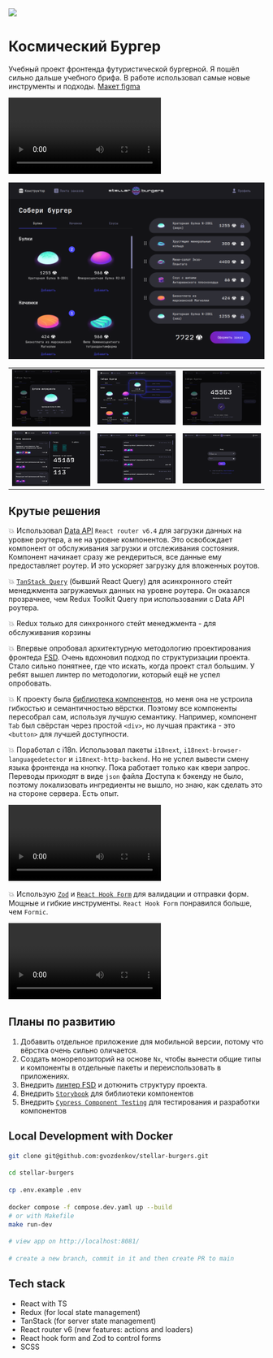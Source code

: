 <a href="https://feature-sliced.design/ru/docs/get-started/overview">
  <img src="https://img.shields.io/badge/Feature--Sliced-Design?style=flat&labelColor=262224&color=F2F2F2&logoWidth=18&logo=data:image/png;base64,iVBORw0KGgoAAAANSUhEUgAAABQAAAAaCAYAAAC3g3x9AAAACXBIWXMAAALFAAACxQGJ1n/vAAAAAXNSR0IArs4c6QAAAARnQU1BAACxjwv8YQUAAAA/SURBVHgB7dKxCgAgCIThs/d/51JoNQIdDrxvqMXlR4FmFs92KDIX/wI7JSdDN+eHtkxIycnQvMNW8hN/crsDc5QgGX9NvT0AAAAASUVORK5CYII=" />
</a>

# Космический Бургер

Учебный проект фронтенда футуристической бургерной. Я пошёл сильно дальше учебного брифа. В работе
использовал самые новые инструменты и подходы.
[Макет figma](<https://www.figma.com/file/ocw9a6hNGeAejl4F3G9fp8/React-_-%D0%9F%D1%80%D0%BE%D0%B5%D0%BA%D1%82%D0%BD%D1%8B%D0%B5-%D0%B7%D0%B0%D0%B4%D0%B0%D1%87%D0%B8-(3-%D0%BC%D0%B5%D1%81%D1%8F%D1%86%D0%B0)_external_link?node-id=849%3A1315&t=LLydQv2OA4D4NX2L-0>)

<video controls src="README_static/video.mp4" title="Демонстрация работы фронтенда"></video>

![stellar burger main screen](README_static/home-burger.png)

|                                                         |                                                       |                                                     |
| :-----------------------------------------------------: | :---------------------------------------------------: | :-------------------------------------------------: |
| ![reverse string](README_static/ingredient-details.png) |     ![fibonacci sequence](README_static/drag.png)     | ![array sort methods](README_static/home-order.png) |
|        ![reverse string](README_static/feed.png)        | ![fibonacci sequence](README_static/profile-feed.png) |   ![array sort methods](README_static/login.png)    |

## Крутые решения

:boom: Использовал [Data API](https://reactrouter.com/en/main/start/overview#data-loading)
`React router v6.4` для загрузки данных на уровне роутера, а не на уровне компонентов. Это
освобождает компонент от обслуживания загрузки и отслеживания состояния. Компонент начинает сразу же
рендериться, все данные ему предоставляет роутер. И это ускоряет загрузку для вложенных роутов.

:boom: [`TanStack Query`](https://tanstack.com/query/latest) (бывший React Query) для асинхронного
стейт менеджмента загружаемых данных на уровне роутера. Он оказался прозрачнее, чем Redux Toolkit
Query при использовании с Data API роутера.

:boom: Redux только для синхронного стейт менеджмента - для обслуживания корзины

:boom: Впервые опробовал архитектурную методологию проектирования фронтеда
[FSD](https://feature-sliced.design/ru/docs). Очень вдохновил подход по структуризации проекта.
Стало сильно понятнее, где что искать, когда проект стал большим. У ребят вышел линтер по
методологии, который ещё не успел опробовать.

:boom: К проекту была
[библиотека компонентов](https://www.npmjs.com/package/@ya.praktikum/react-developer-burger-ui-components),
но меня она не устроила гибкостью и семантичностью вёрстки. Поэтому все компоненты пересобрал сам,
используя лучшую семантику. Например, компонент `Tab` был свёрстан через простой `<div>`, но лучшая
практика - это `<button>` для лучшей доступности.

:boom: Поработал с i18n. Использовал пакеты `i18next`, `i18next-browser-languagedetector` и
`i18next-http-backend`. Но не успел вывести смену языка фронтенда на кнопку. Пока работает только
как квери запрос. Переводы приходят в виде `json` файла Доступа к бэкенду не было, поэтому
локализовать ингредиенты не вышло, но знаю, как сделать это на стороне сервера. Есть опыт.

<video controls src="README_static/i18n.mp4" title="i18n"></video>

:boom: Использую [`Zod`](https://zod.dev/) и [`React Hook Form`](https://www.react-hook-form.com/)
для валидации и отправки форм. Мощные и гибкие инструменты. `React Hook Form` понравился больше, чем
`Formic`.

<video controls src="README_static/react-hook-form.mp4" title="Zod & React Hook Form"></video>

## Планы по развитию

1. Добавить отдельное приложение для мобильной версии, потому что вёрстка очень сильно оличается.
2. Создать монорепозиторий на основе `Nx`, чтобы вынести общие типы и компоненты в отдельные пакеты
   и переиспользовать в приложениях.
3. Внедрить [линтер FSD](https://github.com/feature-sliced/steiger) и дотюнить структуру проекта.
4. Внедрить [`Storybook`](https://storybook.js.org/) для библиотеки компонентов
5. Внедрить [`Cypress Component Testing`](https://docs.cypress.io/guides/component-testing/overview)
   для тестирования и разработки компонентов

## Local Development with Docker

```sh
git clone git@github.com:gvozdenkov/stellar-burgers.git

cd stellar-burgers

cp .env.example .env

docker compose -f compose.dev.yaml up --build
# or with Makefile
make run-dev

# view app on http://localhost:8081/

# create a new branch, commit in it and then create PR to main
```

## Tech stack

- React with TS
- Redux (for local state management)
- TanStack (for server state management)
- React router v6 (new features: actions and loaders)
- React hook form and Zod to control forms
- SCSS
